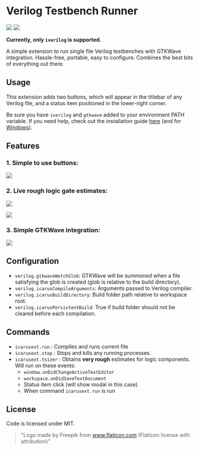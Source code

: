 # Verilog Testbench Runner
[![](https://img.shields.io/badge/license-MIT-orange.svg?style=flat-square)](http://opensource.org/licenses/MIT)
[![](https://img.shields.io/static/v1?label=Icarus&message=Verilog&color=f368e0&style=flat-square)](https://github.com/steveicarus/iverilog)

**Currently, only `iverilog` is supported.**

A simple extension to run single file Verilog testbenches with GTKWave integration. Hassle-free, portable, easy to configure. Combines the best bits of everything out there.

## Usage

This extension adds two buttons, which will appear in the titlebar of any Verilog file, and a status item positioned in the lower-right corner.

Be sure you have `iverilog` and `gtkwave` added to your environment PATH variable. If you need help, check out the installation guide [here](https://iverilog.fandom.com/wiki/Installation_Guide) (and for [Windows](http://bleyer.org/icarus/)).

## Features

### 1. Simple to use buttons:

<img src="https://raw.githubusercontent.com/TheOneKevin/icarusext/master/images/screen1.PNG"></img>

### 2. Live rough logic gate estimates:

<img src="https://raw.githubusercontent.com/TheOneKevin/icarusext/master/images/screen2.PNG"></img>

<img src="https://raw.githubusercontent.com/TheOneKevin/icarusext/master/images/screen3.PNG"></img>

### 3. Simple GTKWave integration:

<img src="https://raw.githubusercontent.com/TheOneKevin/icarusext/master/images/screen4.PNG"></img>

## Configuration

- `verilog.gtkwaveWatchGlob`: GTKWave will be summoned when a file satisfying the glob is created (glob is relative to the build directory).
- `verilog.icarusCompileArguments`: Arguments passed to Verilog compiler.
- `verilog.icarusBuildDirectory`: Build folder path relative to workspace root.
- `verilog.icarusPersistentBuild`: True if build folder should not be cleared before each compilation.

## Commands

- `icarusext.run` : Compiles and runs current file
- `icarusext.stop` : Stops and kills any running processes.
- `icarusext.tsizer` : Obtains **very rough** estimates for logic components. Will run on these events:
    - `window.onDidChangeActiveTextEditor`
    - `workspace.onDidSaveTextDocument`
    - Status item click (will show modal in this case)
    - When command `icarusext.run` is run

## License

Code is licensed under MIT.

> "Logo made by Freepik from www.flaticon.com (Flaticon license with attribution)"
